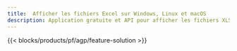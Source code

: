 ```yaml
---
title:  Afficher les fichiers Excel sur Windows, Linux et macOS
description: Application gratuite et API pour afficher les fichiers XLS, XLSX, XLSB, XLT, XLTX, XLTM, XLSM et ODS
---
```

{{< blocks/products/pf/agp/feature-solution >}} 

